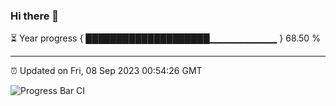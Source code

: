 ### Hi there 👋

⏳ Year progress { ████████████████████▁▁▁▁▁▁▁▁▁▁ } 68.50 %

---

⏰ Updated on Fri, 08 Sep 2023 00:54:26 GMT

![Progress Bar CI](https://github.com/JuvenileQ/Progress-Bar-CI/workflows/main/badge.svg)
